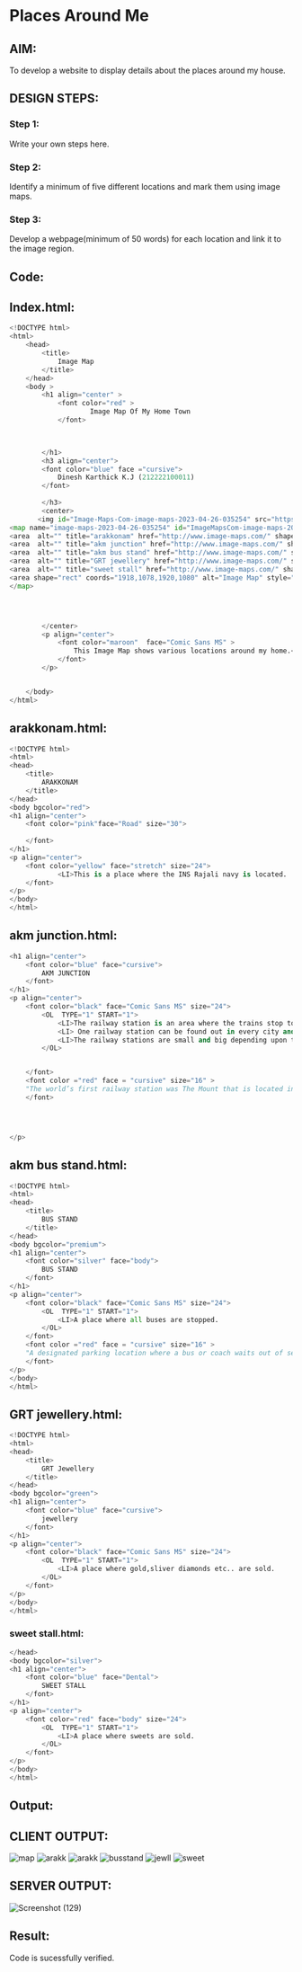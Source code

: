 # Places Around Me
## AIM:
To develop a website to display details about the places around my house.

## DESIGN STEPS:

### Step 1:
Write your own steps here.
### Step 2:
Identify a minimum of five different locations and mark them using image maps.
### Step 3:
Develop a webpage(minimum of 50 words) for each location and link it to the image region.
## Code:

## Index.html:

```python
<!DOCTYPE html>
<html>
    <head>
        <title>
            Image Map
        </title>
    </head>
    <body >
        <h1 align="center" >
            <font color="red" >
                    Image Map Of My Home Town
            </font>


            
        </h1>
        <h3 align="center">
        <font color="blue" face ="cursive">
            Dinesh Karthick K.J (212222100011)
        </font>
            
        </h3>
        <center>
       <img id="Image-Maps-Com-image-maps-2023-04-26-035254" src="https://app.image-maps.com/m/private/0/bci1nusrhmeligorlqfer37te8_screenshot-73.png" border="0" width="1920" height="1080" orgWidth="1920" orgHeight="1080" usemap="#image-maps-2023-04-26-035254" alt="" />
<map name="image-maps-2023-04-26-035254" id="ImageMapsCom-image-maps-2023-04-26-035254">
<area  alt="" title="arakkonam" href="http://www.image-maps.com/" shape="rect" coords="954,576,1004,626" style="outline:none;" target="_self"     />
<area  alt="" title="akm junction" href="http://www.image-maps.com/" shape="rect" coords="778,666,828,716" style="outline:none;" target="_self"     />
<area  alt="" title="akm bus stand" href="http://www.image-maps.com/" shape="rect" coords="650,533,700,583" style="outline:none;" target="_self"     />
<area  alt="" title="GRT jewellery" href="http://www.image-maps.com/" shape="rect" coords="658,408,708,458" style="outline:none;" target="_self"     />
<area  alt="" title="sweet stall" href="http://www.image-maps.com/" shape="rect" coords="814,541,864,591" style="outline:none;" target="_self"     />
<area shape="rect" coords="1918,1078,1920,1080" alt="Image Map" style="outline:none;" title="Image Map" href="https://www.image-maps.com/" />
</map>




        </center>
        <p align="center">
            <font color="maroon"  face="Comic Sans MS" >
                This Image Map shows various locations around my home.<br>
            </font>
        </p>


    </body>
</html>
```
## arakkonam.html:
```python
<!DOCTYPE html>
<html>
<head>
    <title>
        ARAKKONAM
    </title>
</head>
<body bgcolor="red">
<h1 align="center">
    <font color="pink"face="Road" size="30">
        
    </font>
</h1>
<p align="center">
    <font color="yellow" face="stretch" size="24">
            <LI>This is a place where the INS Rajali navy is located.
    </font>
</p>
</body>
</html>

```
## akm junction.html:
```python
<h1 align="center">
    <font color="blue" face="cursive">
        AKM JUNCTION
    </font>
</h1>
<p align="center">
    <font color="black" face="Comic Sans MS" size="24">
        <OL  TYPE="1" START="1">
            <LI>The railway station is an area where the trains stop to leave and board passengers and goods.<br></LI>     
            <LI> One railway station can be found out in every city and village.<br></LI>
            <LI>The railway stations are small and big depending upon the location.<br></LI>
        </OL>


    </font>
    <font color ="red" face = "cursive" size="16" > 
    "The world’s first railway station was The Mount that is located in Swansea, Wales on the Oystermouth railway."
    </font>




</p>
```
## akm bus stand.html:
```python
<!DOCTYPE html>
<html>
<head>
    <title>
        BUS STAND
    </title>
</head>
<body bgcolor="premium">
<h1 align="center">
    <font color="silver" face="body">
        BUS STAND
    </font>
</h1>
<p align="center">
    <font color="black" face="Comic Sans MS" size="24">
        <OL  TYPE="1" START="1">
            <LI>A place where all buses are stopped.
        </OL>
    </font>
    <font color ="red" face = "cursive" size="16" > 
    "A designated parking location where a bus or coach waits out of service between scheduled public transport services. "
    </font>
</p>
</body>
</html>
```
## GRT jewellery.html:
```python
<!DOCTYPE html>
<html>
<head>
    <title>
        GRT Jewellery
    </title>
</head>
<body bgcolor="green">
<h1 align="center">
    <font color="blue" face="cursive">
        jewellery
    </font>
</h1>
<p align="center">
    <font color="black" face="Comic Sans MS" size="24">
        <OL  TYPE="1" START="1">
            <LI>A place where gold,sliver diamonds etc.. are sold.
        </OL>
    </font>
</p>
</body>
</html>
```
### sweet stall.html:
```python
</head>
<body bgcolor="silver">
<h1 align="center">
    <font color="blue" face="Dental">
        SWEET STALL
    </font>
</h1>
<p align="center">
    <font color="red" face="body" size="24">
        <OL  TYPE="1" START="1">
            <LI>A place where sweets are sold.
        </OL>
    </font>
</p>
</body>
</html>
```
## Output:
## CLIENT OUTPUT:
![map](https://github.com/Dineshkarthick27/places-around-me/assets/120552008/1aa3350b-a5a2-4b09-b4fc-d5cb0fd4d93f)
![arakk](https://github.com/Dineshkarthick27/places-around-me/assets/120552008/f544b61b-3d95-46e8-bc5d-a60a57abee25)
![arakk](https://github.com/Dineshkarthick27/places-around-me/assets/120552008/64a1ea44-aeae-4f1c-a9a1-829539af322f)
![busstand](https://github.com/Dineshkarthick27/places-around-me/assets/120552008/b912898d-c753-4ee4-87db-67e9180e26b2)
![jewll](https://github.com/Dineshkarthick27/places-around-me/assets/120552008/e1210c34-e649-4512-8133-9a58b35fb001)
![sweet](https://github.com/Dineshkarthick27/places-around-me/assets/120552008/d9978350-e52b-47c3-aa2d-71d5c3868fa4)

## SERVER OUTPUT:
![Screenshot (129)](https://github.com/Dineshkarthick27/places-around-me/assets/120552008/08da47eb-8fca-450d-aec3-e21c60c3dcbe)

## Result:
Code is sucessfully verified.

